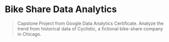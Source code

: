 # Bike Share Data Analytics
> Capstone Project from Google Data Analytics Certificate. Analyze the trend from historical data of Cyclistic, a fictional bike-share company in Chicago.


